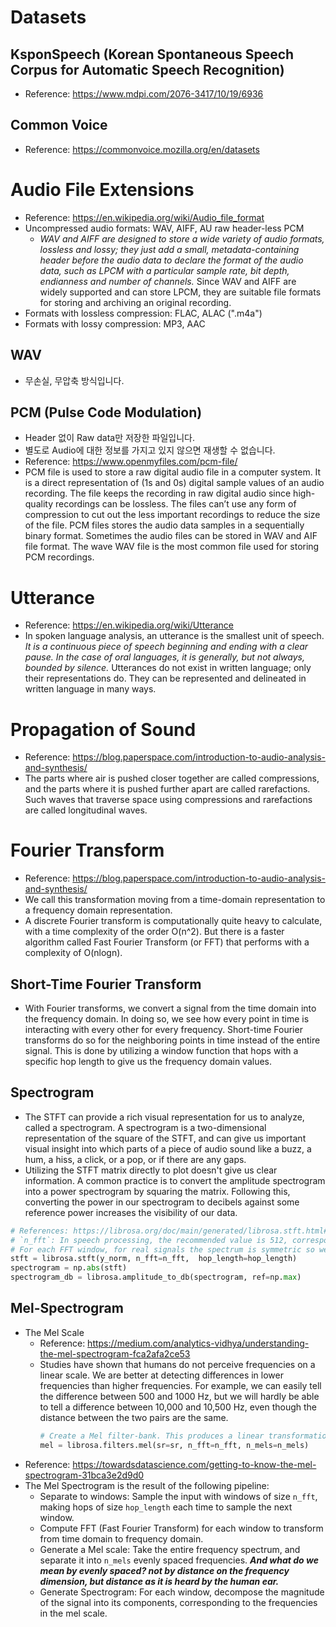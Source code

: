 # Datasets
## KsponSpeech (Korean Spontaneous Speech Corpus for Automatic Speech Recognition)
- Reference: https://www.mdpi.com/2076-3417/10/19/6936
## Common Voice
- Reference: https://commonvoice.mozilla.org/en/datasets

# Audio File Extensions
- Reference: https://en.wikipedia.org/wiki/Audio_file_format
- Uncompressed audio formats: WAV, AIFF, AU raw header-less PCM
  - *WAV and AIFF are designed to store a wide variety of audio formats, lossless and lossy; they just add a small, metadata-containing header before the audio data to declare the format of the audio data, such as LPCM with a particular sample rate, bit depth, endianness and number of channels.* Since WAV and AIFF are widely supported and can store LPCM, they are suitable file formats for storing and archiving an original recording.
- Formats with lossless compression: FLAC, ALAC (".m4a")
- Formats with lossy compression: MP3, AAC
## WAV
- 무손실, 무압축 방식입니다.
## PCM (Pulse Code Modulation)
- Header 없이 Raw data만 저장한 파일입니다.
- 별도로 Audio에 대한 정보를 가지고 있지 않으면 재생할 수 없습니다.
- Reference: https://www.openmyfiles.com/pcm-file/
- PCM file is used to store a raw digital audio file in a computer system. It is a direct representation of (1s and 0s) digital sample values of an audio recording. The file keeps the recording in raw digital audio since high-quality recordings can be lossless. The files can’t use any form of compression to cut out the less important recordings to reduce the size of the file. PCM files stores the audio data samples in a sequentially binary format. Sometimes the audio files can be stored in WAV and AIF file format. The wave WAV file is the most common file used for storing PCM recordings.

# Utterance
- Reference: https://en.wikipedia.org/wiki/Utterance
- In spoken language analysis, an utterance is the smallest unit of speech. *It is a continuous piece of speech beginning and ending with a clear pause. In the case of oral languages, it is generally, but not always, bounded by silence.* Utterances do not exist in written language; only their representations do. They can be represented and delineated in written language in many ways.

# Propagation of Sound
- Reference: https://blog.paperspace.com/introduction-to-audio-analysis-and-synthesis/
- The parts where air is pushed closer together are called compressions, and the parts where it is pushed further apart are called rarefactions. Such waves that traverse space using compressions and rarefactions are called longitudinal waves.

# Fourier Transform
- Reference: https://blog.paperspace.com/introduction-to-audio-analysis-and-synthesis/
- We call this transformation moving from a time-domain representation to a frequency domain representation.
- A discrete Fourier transform is computationally quite heavy to calculate, with a time complexity of the order O(n^2). But there is a faster algorithm called Fast Fourier Transform (or FFT) that performs with a complexity of O(nlogn).
## Short-Time Fourier Transform
- With Fourier transforms, we convert a signal from the time domain into the frequency domain. In doing so, we see how every point in time is interacting with every other for every frequency. Short-time Fourier transforms do so for the neighboring points in time instead of the entire signal. This is done by utilizing a window function that hops with a specific hop length to give us the frequency domain values.
## Spectrogram
- The STFT can provide a rich visual representation for us to analyze, called a spectrogram. A spectrogram is a two-dimensional representation of the square of the STFT, and can give us important visual insight into which parts of a piece of audio sound like a buzz, a hum, a hiss, a click, or a pop, or if there are any gaps.
- Utilizing the STFT matrix directly to plot doesn't give us clear information. A common practice is to convert the amplitude spectrogram into a power spectrogram by squaring the matrix. Following this, converting the power in our spectrogram to decibels against some reference power increases the visibility of our data.
```python
# References: https://librosa.org/doc/main/generated/librosa.stft.html#:~:text=The%20default%20value%2C%20n_fft%3D2048,well%20adapted%20for%20music%20signals., https://stackoverflow.com/questions/63350459/getting-the-frequencies-associated-with-stft-in-librosa
# `n_fft`: In speech processing, the recommended value is 512, corresponding to 23 milliseconds at a sample rate of 22050 Hz. In any case, we recommend setting `n_fft` to a power of two for optimizing the speed of the fast Fourier transform (FFT) algorithm.
# For each FFT window, for real signals the spectrum is symmetric so we only consider the positive side of the FFT. So The number of rows in the STFT matrix is `1 + n_fft/2`, with 1 being the DC component. Since we are only looking at the half spectrum, instead of `i` spanning from `0` to `n_fft`, this spans from `0` up to `1 + n_fft / 2` instead as the bins beyond `1 + n_fft / 2` would simply be the reflected version of the half spectrum.
stft = librosa.stft(y_norm, n_fft=n_fft,  hop_length=hop_length)
spectrogram = np.abs(stft)
spectrogram_db = librosa.amplitude_to_db(spectrogram, ref=np.max)
```
## Mel-Spectrogram
- The Mel Scale
  - Reference: https://medium.com/analytics-vidhya/understanding-the-mel-spectrogram-fca2afa2ce53
  - Studies have shown that humans do not perceive frequencies on a linear scale. We are better at detecting differences in lower frequencies than higher frequencies. For example, we can easily tell the difference between 500 and 1000 Hz, but we will hardly be able to tell a difference between 10,000 and 10,500 Hz, even though the distance between the two pairs are the same.
    ```python
    # Create a Mel filter-bank. This produces a linear transformation matrix to project FFT bins onto Mel-frequency bins.
    mel = librosa.filters.mel(sr=sr, n_fft=n_fft, n_mels=n_mels)
    ```
- Reference: https://towardsdatascience.com/getting-to-know-the-mel-spectrogram-31bca3e2d9d0
- The Mel Spectrogram is the result of the following pipeline:
  - Separate to windows: Sample the input with windows of size `n_fft`, making hops of size `hop_length` each time to sample the next window.
  - Compute FFT (Fast Fourier Transform) for each window to transform from time domain to frequency domain.
  - Generate a Mel scale: Take the entire frequency spectrum, and separate it into `n_mels` evenly spaced frequencies. ***And what do we mean by evenly spaced? not by distance on the frequency dimension, but distance as it is heard by the human ear.***
  - Generate Spectrogram: For each window, decompose the magnitude of the signal into its components, corresponding to the frequencies in the mel scale.
